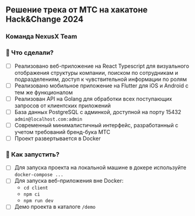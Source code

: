 ## Решение трека от МТС на хакатоне Hack&Change 2024
### Команда NexusX Team


### 💪 Что сделали?
- [ ] Реализовано веб-приложение на React Typescript для визуального отображения структуры компании, поиском по сотрудникам и подразделениям, доступ к чувствительной информации по ролям
- [ ] Реализовано мобильное приложение на Flutter для iOS и Android с тем же функционалом
- [ ] Реализован API на Golang для обработки всех поступающих запросов от клиентских приложений
- [ ] База данных PostgreSQL с админкой, доступной на порту 15432 `admin@localhost.com:admin`
- [ ] Современный минималистичный интерфейс, разработанный с учетом требований бренд-бука МТС
- [ ] Проект развертывается в Docker

### 🚀 Как запустить?
- [ ] Для запуска проекта на локальной машине в докере используйте `docker-compose ...`
- [ ] Для запуска веб-приложения вне Docker:  
  - `cd client`
  - `npm ci`
  - `npm run dev`
- [ ] Демо проекта в каталоге `/demo`